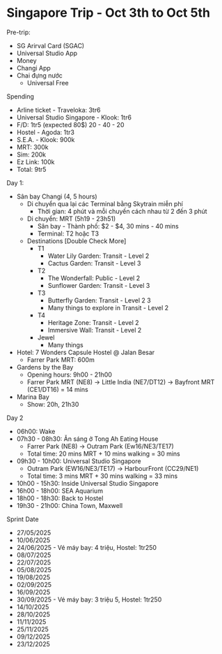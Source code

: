 # Singapore Trip - Oct 3th to Oct 5th

Pre-trip:

- SG Arirval Card (SGAC)
- Universal Studio App
- Money
- Changi App
- Chai đựng nước
  - Universal Free

Spending

- Arline ticket - Traveloka: 3tr6
- Universal Studio Singapore - Klook: 1tr6
- F/D: 1tr5 (expected 80$) 20 - 40 - 20
- Hostel - Agoda: 1tr3
- S.E.A. - Klook: 900k
- MRT: 300k
- Sim: 200k
- Ez Link: 100k
- Total: 9tr5

Day 1:

- Sân bay Changi (4, 5 hours)
  - Di chuyển qua lại các Terminal bằng Skytrain miễn phí
    - Thời gian: 4 phút và mỗi chuyến cách nhau từ 2 đến 3 phút
  - Di chuyển: MRT (5h19 - 23h51)
    - Sân bay - Thành phố: $2 - $4, 30 mins - 40 mins
    - Terminal: T2 hoặc T3
  - Destinations [Double Check More]
    - T1
      - Water Lily Garden: Transit - Level 2
      - Cactus Garden: Transit - Level 3
    - T2
      - The Wonderfall: Public - Level 2
      - Sunflower Garden: Transit - Level 3
    - T3
      - Butterfly Garden: Transit - Level 2 3
      - Many things to explore in Transit - Level 2
    - T4
      - Heritage Zone: Transit - Level 2
      - Immersive Wall: Transit - Level 2
    - Jewel
      - Many things
- Hotel: 7 Wonders Capsule Hostel @ Jalan Besar
  - Farrer Park MRT: 600m
- Gardens by the Bay
  - Opening hours: 9h00 - 21h00
  - Farrer Park MRT (NE8) &rarr; Little India (NE7/DT12) &rarr; Bayfront MRT (CE1/DT16) = 14 mins
- Marina Bay
  - Show: 20h, 21h30

Day 2

- 06h00: Wake
- 07h30 - 08h30: Ăn sáng ở Tong Ah Eating House
  - Farrer Park (NE8) &rarr; Outram Park (Ew16/NE3/TE17)
  - Total time: 20 mins MRT + 10 mins walking = 30 mins
- 09h30 - 10h00: Universal Studio Singapore
  - Outram Park (EW16/NE3/TE17) &rarr; HarbourFront (CC29/NE1)
  - Total time: 3 mins MRT + 30 mins walking = 33 mins
- 10h00 - 15h30: Inside Universal Studio Singapore
- 16h00 - 18h00: SEA Aquarium
- 18h00 - 18h30: Back to Hostel
- 19h30 - 21h00: China Town, Maxwell

Sprint Date

- 27/05/2025
- 10/06/2025
- 24/06/2025 - Vé máy bay: 4 triệu, Hostel: 1tr250
- 08/07/2025
- 22/07/2025
- 05/08/2025
- 19/08/2025
- 02/09/2025
- 16/09/2025
- 30/09/2025 - Vé máy bay: 3 triệu 5, Hostel: 1tr250
- 14/10/2025
- 28/10/2025
- 11/11/2025
- 25/11/2025
- 09/12/2025
- 23/12/2025
